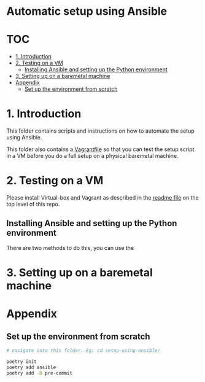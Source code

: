 # Automatic setup using Ansible <!-- omit in toc -->

# TOC <!-- omit in toc -->

- [1. Introduction](#1-introduction)
- [2. Testing on a VM](#2-testing-on-a-vm)
  - [Installing Ansible and setting up the Python environment](#installing-ansible-and-setting-up-the-python-environment)
- [3. Setting up on a baremetal machine](#3-setting-up-on-a-baremetal-machine)
- [Appendix](#appendix)
  - [Set up the environment from scratch](#set-up-the-environment-from-scratch)

# 1. Introduction

This folder contains scripts and instructions on how to automate the setup using Ansible. 

This folder also contains a [Vagrantfile](Vagrantfile) so that you can test the setup script in a VM before you do a full setup on a physical baremetal machine. 

# 2. Testing on a VM

Please install Virtual-box and Vagrant as described in the [readme file](../README.md) on the top level of this repo. 

## Installing Ansible and setting up the Python environment

There are two methods to do this, you can use the 



# 3. Setting up on a baremetal machine

# Appendix

## Set up the environment from scratch

```bash
# navigate into this folder. Eg: cd setup-using-ansible/

poetry init
poetry add ansible
poetry add -D pre-commit
```